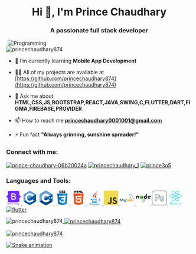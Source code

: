<h1 align="center">Hi 👋, I'm Prince Chaudhary</h1>
<h3 align="center">A passionate full stack developer</h3>
<img align="right" alt="Programming" width="500" src="https://t3.ftcdn.net/jpg/05/56/29/10/360_F_556291020_q2ieMiOCKYbtoLITrnt7qcSL1LJYyWrU.jpg">
<p align="left"> <img src="https://komarev.com/ghpvc/?username=princechaudhary874&label=Profile%20views&color=0e75b6&style=flat" alt="princechaudhary874" /> </p>

- 🌱 I’m currently learning **Mobile App Development**

- 👨‍💻 All of my projects are available at [https://github.com/princechaudhary874](https://github.com/princechaudhary874)

- 💬 Ask me about **HTML,CSS,JS,BOOTSTRAP,REACT,JAVA,SWING,C,FLUTTER,DART,FIGMA,FIREBASE,PROVIDER**

- 📫 How to reach me **princechaudhary0001001@gmail.com**

- ⚡ Fun fact **"Always grinning, sunshine spreader!"**

<h3 align="left">Connect with me:</h3>
<p align="left">
<a href="https://linkedin.com/in/prince-chaudhary-06b20024a" target="blank"><img align="center" src="https://raw.githubusercontent.com/rahuldkjain/github-profile-readme-generator/master/src/images/icons/Social/linked-in-alt.svg" alt="prince-chaudhary-06b20024a" height="30" width="40" /></a>
<a href="https://www.leetcode.com/princechaudhary_1" target="blank"><img align="center" src="https://raw.githubusercontent.com/rahuldkjain/github-profile-readme-generator/master/src/images/icons/Social/leet-code.svg" alt="princechaudhary_1" height="30" width="40" /></a>
<a href="https://auth.geeksforgeeks.org/user/prince3o5" target="blank"><img align="center" src="https://raw.githubusercontent.com/rahuldkjain/github-profile-readme-generator/master/src/images/icons/Social/geeks-for-geeks.svg" alt="prince3o5" height="30" width="40" /></a>
</p>

<h3 align="left">Languages and Tools:</h3>
<p align="left"> <a href="https://getbootstrap.com" target="_blank" rel="noreferrer"> <img src="https://raw.githubusercontent.com/devicons/devicon/master/icons/bootstrap/bootstrap-plain-wordmark.svg" alt="bootstrap" width="40" height="40"/> </a> <a href="https://www.cprogramming.com/" target="_blank" rel="noreferrer"> <img src="https://raw.githubusercontent.com/devicons/devicon/master/icons/c/c-original.svg" alt="c" width="40" height="40"/> </a> <a href="https://www.w3schools.com/cpp/" target="_blank" rel="noreferrer"> <img src="https://raw.githubusercontent.com/devicons/devicon/master/icons/cplusplus/cplusplus-original.svg" alt="cplusplus" width="40" height="40"/> </a> <a href="https://www.w3schools.com/css/" target="_blank" rel="noreferrer"> <img src="https://raw.githubusercontent.com/devicons/devicon/master/icons/css3/css3-original-wordmark.svg" alt="css3" width="40" height="40"/> </a> <a href="https://www.w3.org/html/" target="_blank" rel="noreferrer"> <img src="https://raw.githubusercontent.com/devicons/devicon/master/icons/html5/html5-original-wordmark.svg" alt="html5" width="40" height="40"/> </a> <a href="https://www.java.com" target="_blank" rel="noreferrer"> <img src="https://raw.githubusercontent.com/devicons/devicon/master/icons/java/java-original.svg" alt="java" width="40" height="40"/> </a> <a href="https://developer.mozilla.org/en-US/docs/Web/JavaScript" target="_blank" rel="noreferrer"> <img src="https://raw.githubusercontent.com/devicons/devicon/master/icons/javascript/javascript-original.svg" alt="javascript" width="40" height="40"/> </a> <a href="https://www.mysql.com/" target="_blank" rel="noreferrer"> <img src="https://raw.githubusercontent.com/devicons/devicon/master/icons/mysql/mysql-original-wordmark.svg" alt="mysql" width="40" height="40"/> </a> <a href="https://nodejs.org" target="_blank" rel="noreferrer"> <img src="https://raw.githubusercontent.com/devicons/devicon/master/icons/nodejs/nodejs-original-wordmark.svg" alt="nodejs" width="40" height="40"/> </a> <a href="https://www.photoshop.com/en" target="_blank" rel="noreferrer"> <img src="https://raw.githubusercontent.com/devicons/devicon/master/icons/photoshop/photoshop-line.svg" alt="photoshop" width="40" height="40"/> </a> <a href="https://reactjs.org/" target="_blank" rel="noreferrer"> <img src="https://raw.githubusercontent.com/devicons/devicon/master/icons/react/react-original-wordmark.svg" alt="react" width="40" height="40"/> </a><a href="https://flutter.dev/" target="_blank" rel="noreferrer"> <img src="https://storage.googleapis.com/cms-storage-bucket/ec64036b4eacc9f3fd73.svg" alt="flutter" width="40" height="40"/> </p>

<p><img align="left" src="https://github-readme-stats.vercel.app/api/top-langs?username=princechaudhary874&show_icons=true&locale=en&layout=compact" alt="princechaudhary874" /></p>

<p>&nbsp;<img align="center" src="https://github-readme-stats.vercel.app/api?username=princechaudhary874&show_icons=true&locale=en" alt="princechaudhary874" /></p>

<p><img align="center" src="https://github-readme-streak-stats.herokuapp.com/?user=princechaudhary874&" alt="princechaudhary874" /></p>

<img src="https://profile-readme-generator.com/assets/snake.svg" alt="Snake animation" />

